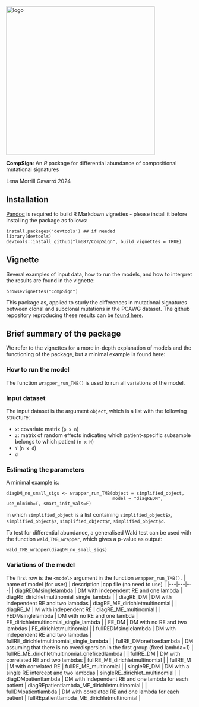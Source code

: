 <!-- ![logo simplex](compsign2.png "") -->
<img src="compsign3.png" alt="logo" width="400"/>

**CompSign**: An *R* package for differential abundance of compositional mutational signatures

Lena Morrill Gavarró 2024

## Installation

[Pandoc](https://pandoc.org/installing.html) is required to build R Markdown vignettes - please install it before installing the package as follows:

    install.packages('devtools') ## if needed
    library(devtools)
    devtools::install_github("lm687/CompSign", build_vignettes = TRUE)

## Vignette
Several examples of input data, how to run the models, and how to interpret the results are found in the vignette:

    browseVignettes("CompSign")

This package as, applied to study the differences in mutational signatures between clonal and subclonal mutations in the PCAWG dataset. The github repository reproducing these results can be [found here](https://github.com/lm687/CompSign-results).

## Brief summary of the package
We refer to the vignettes for a more in-depth explanation of models and the functioning of the package, but a minimal example is found here:


### How to run the model

The function `wrapper_run_TMB()` is used to run all variations of the model.

### Input dataset

The input dataset is the argument `object`, which is a list with the following structure:
- `x`: covariate matrix (`p x n`)
- `z`: matrix of random effects indicating which patient-specific subsample belongs to which patient (`n x N`)
- `Y` (`n x d`)
- `d`

### Estimating the parameters



A minimal example is:

```
diagDM_no_small_sigs <- wrapper_run_TMB(object = simplified_object,
                                        model = "diagREDM", use_nlminb=T, smart_init_vals=F)
```

in which `simplified_object` is a list containing `simplified_object$x`, `simplified_object$z`, `simplified_object$Y`, `simplified_object$d`.

To test for differential abundance, a generalised Wald test can be used with the function `wald_TMB_wrapper`, which gives a p-value as output:

```
wald_TMB_wrapper(diagDM_no_small_sigs)
```

### Variations of the model


The first row is the `<model>` argument in the function `wrapper_run_TMB()`.
| name of model (for user) | description  |cpp file (no need to use)   |
|---|---|---|
| diagREDMsinglelambda  | DM with independent RE and one lambda  | diagRE_dirichletmultinomial_single_lambda  |
| diagRE_DM  | DM with independent RE and two lambdas  | diagRE_ME_dirichletmultinomial  |
| diagRE_M  | M with independent RE  | diagRE_ME_multinomial  |
| FEDMsinglelambda  | DM with no RE and one lambda  | FE_dirichletmultinomial_single_lambda  |
| FE_DM  | DM with no RE and two lambdas  | FE_dirichletmultinomial  |
| fullREDMsinglelambda  | DM with independent RE and two lambdas  | fullRE_dirichletmultinomial_single_lambda  |
| fullRE_DMonefixedlambda  | DM assuming that there is no overdispersion in the first group (fixed lambda=1)  | fullRE_ME_dirichletmultinomial_onefixedlambda  |
| fullRE_DM  | DM with correlated RE and two lambdas  | fullRE_ME_dirichletmultinomial  |
| fullRE_M  | M with correlated RE  | fullRE_ME_multinomial  |
| singleRE_DM  | DM with a single RE intercept and two lambdas  | singleRE_dirichlet_multinomial  |
| diagDMpatientlambda  | DM with independent RE and one lambda for each patient  | diagREpatientlambda_ME_dirichletmultinomial  |
| fullDMpatientlambda  | DM with correlated RE and one lambda for each patient  | fullREpatientlambda_ME_dirichletmultinomial  |

